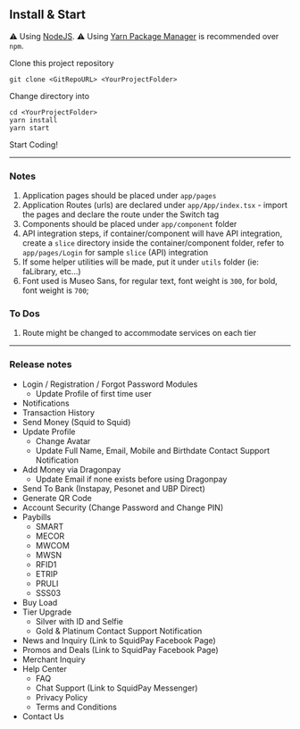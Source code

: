 ## Install & Start

⚠️ Using [NodeJS](https://nodejs.org/en/).
⚠️ Using [Yarn Package Manager](https://yarnpkg.com) is recommended over `npm`.

Clone this project repository

```shell
git clone <GitRepoURL> <YourProjectFolder>
```

Change directory into <YourProjectFolder>

```shell
cd <YourProjectFolder>
yarn install
yarn start
```

Start Coding!

---

### Notes

1. Application pages should be placed under `app/pages`
2. Application Routes (urls) are declared under `app/App/index.tsx` - import the pages and declare the route under the Switch tag
3. Components should be placed under `app/component` folder
4. API integration steps, if container/component will have API integration, create a `slice` directory inside the container/component folder, refer to `app/pages/Login` for sample `slice` (API) integration
5. If some helper utilities will be made, put it under `utils` folder (ie: faLibrary, etc...)
6. Font used is Museo Sans, for regular text, font weight is `300`, for bold, font weight is `700`;

### To Dos

1. Route might be changed to accommodate services on each tier

---

### Release notes

- Login / Registration / Forgot Password Modules
  - Update Profile of first time user
- Notifications
- Transaction History
- Send Money (Squid to Squid)
- Update Profile
  - Change Avatar
  - Update Full Name, Email, Mobile and Birthdate Contact Support Notification
- Add Money via Dragonpay
  - Update Email if none exists before using Dragonpay
- Send To Bank (Instapay, Pesonet and UBP Direct)
- Generate QR Code
- Account Security (Change Password and Change PIN)
- Paybills
  - SMART
  - MECOR
  - MWCOM
  - MWSN
  - RFID1
  - ETRIP
  - PRULI
  - SSS03
- Buy Load
- Tier Upgrade
  - Silver with ID and Selfie
  - Gold & Platinum Contact Support Notification
- News and Inquiry (Link to SquidPay Facebook Page)
- Promos and Deals (Link to SquidPay Facebook Page)
- Merchant Inquiry
- Help Center
  - FAQ
  - Chat Support (Link to SquidPay Messenger)
  - Privacy Policy
  - Terms and Conditions
- Contact Us
